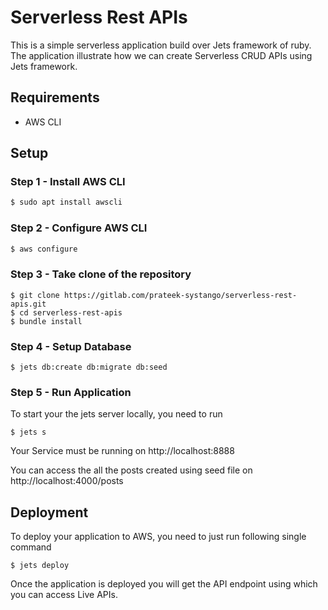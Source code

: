 # Serverless Rest APIs
This is a simple serverless application build over Jets framework of ruby. The application illustrate how we can create Serverless CRUD APIs using Jets framework.
## Requirements
* AWS CLI

## Setup

### Step 1 - Install AWS CLI
```sh
$ sudo apt install awscli
```

### Step 2 - Configure AWS CLI
```sh
$ aws configure
```
### Step 3 - Take clone of the repository

```ruby_on_rails
$ git clone https://gitlab.com/prateek-systango/serverless-rest-apis.git
$ cd serverless-rest-apis
$ bundle install
```

### Step 4 - Setup Database

```ruby_on_rails
$ jets db:create db:migrate db:seed
```
### Step 5 - Run Application

To start your the jets server locally, you need to run

```ruby_on_rails
$ jets s
```
Your Service must be running on http://localhost:8888

You can access the all the posts created using seed file on http://localhost:4000/posts

## Deployment
To deploy your application to AWS, you need to just run following single command

```ruby_on_rails
$ jets deploy
```

Once the application is deployed you will get the API endpoint using which you can access Live APIs.
